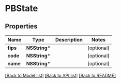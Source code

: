 # PBState

## Properties
Name | Type | Description | Notes
------------ | ------------- | ------------- | -------------
**fips** | **NSString*** |  | [optional] 
**code** | **NSString*** |  | [optional] 
**name** | **NSString*** |  | [optional] 

[[Back to Model list]](../README.md#documentation-for-models) [[Back to API list]](../README.md#documentation-for-api-endpoints) [[Back to README]](../README.md)


